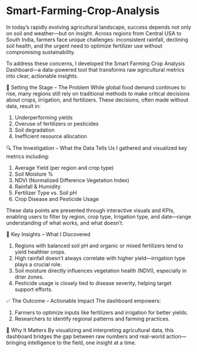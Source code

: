 # Smart-Farming-Crop-Analysis

In today’s rapidly evolving agricultural landscape, success depends not only on soil and weather—but on insight. Across regions from Central USA to South India, 
farmers face unique challenges: inconsistent rainfall, declining soil health, and the urgent need to optimize fertilizer use without compromising sustainability.

To address these concerns, I developed the Smart Farming Crop Analysis Dashboard—a data-powered tool that transforms raw agricultural metrics into clear, actionable insights.

📍 Setting the Stage – The Problem
While global food demand continues to rise, many regions still rely on traditional methods to make critical decisions about crops, irrigation, and fertilizers. These decisions, often made without data, result in:

1. Underperforming yields
2. Overuse of fertilizers or pesticides
3. Soil degradation
4. Inefficient resource allocation

🔍 The Investigation – What the Data Tells Us
I gathered and visualized key metrics including:

1. Average Yield (per region and crop type)
2. Soil Moisture %
3. NDVI (Normalized Difference Vegetation Index)
4. Rainfall & Humidity
5. Fertilizer Type vs. Soil pH
6. Crop Disease and Pesticide Usage

These data points are presented through interactive visuals and KPIs, enabling users to filter by region, crop type, Irrigation type, and date—range understanding of what works, and what doesn’t.

🌱 Key Insights – What I Discovered
1. Regions with balanced soil pH and organic or mixed fertilizers tend to yield healthier crops.
2. High rainfall doesn’t always correlate with higher yield—irrigation type plays a crucial role.
3. Soil moisture directly influences vegetation health (NDVI), especially in drier zones.
4. Pesticide usage is closely tied to disease severity, helping target support efforts.

✅ The Outcome – Actionable Impact
The dashboard empowers:

1. Farmers to optimize inputs like fertilizers and irrigation for better yields.
2. Researchers to identify regional patterns and farming practices.


🎯 Why It Matters
By visualizing and interpreting agricultural data, this dashboard bridges the gap between raw numbers and real-world action—bringing intelligence to the field, one insight at a time.
   
